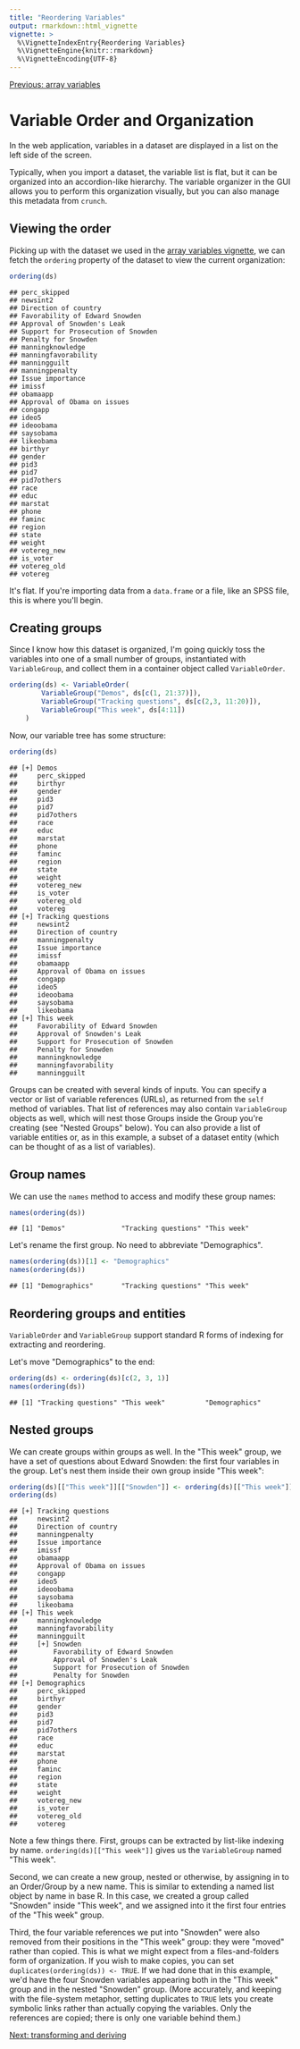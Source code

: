 ```yaml
---
title: "Reordering Variables"
output: rmarkdown::html_vignette
vignette: >
  %\VignetteIndexEntry{Reordering Variables}
  %\VignetteEngine{knitr::rmarkdown}
  %\VignetteEncoding{UTF-8}
---
```


[Previous: array variables](array-variables.md)



# Variable Order and Organization

In the web application, variables in a dataset are displayed in a list on the left side of the screen.

<!-- screenshot -->

Typically, when you import a dataset, the variable list is flat, but it can be organized into an accordion-like hierarchy. The variable organizer in the GUI allows you to perform this organization visually, but you can also manage this metadata from `crunch`.

## Viewing the order

Picking up with the dataset we used in the [array variables vignette](array-variables.md), we can fetch the `ordering` property of the dataset to view the current organization:


```r
ordering(ds)
```

```
## perc_skipped
## newsint2
## Direction of country
## Favorability of Edward Snowden
## Approval of Snowden's Leak
## Support for Prosecution of Snowden
## Penalty for Snowden
## manningknowledge
## manningfavorability
## manningguilt
## manningpenalty
## Issue importance
## imissf
## obamaapp
## Approval of Obama on issues
## congapp
## ideo5
## ideoobama
## saysobama
## likeobama
## birthyr
## gender
## pid3
## pid7
## pid7others
## race
## educ
## marstat
## phone
## faminc
## region
## state
## weight
## votereg_new
## is_voter
## votereg_old
## votereg
```

It's flat. If you're importing data from a `data.frame` or a file, like an SPSS file, this is where you'll begin.

## Creating groups
Since I know how this dataset is organized, I'm going quickly toss the variables into one of a small number of groups, instantiated with `VariableGroup`, and collect them in a container object called `VariableOrder`.


```r
ordering(ds) <- VariableOrder(
        VariableGroup("Demos", ds[c(1, 21:37)]),
        VariableGroup("Tracking questions", ds[c(2,3, 11:20)]),
        VariableGroup("This week", ds[4:11])
    )
```

Now, our variable tree has some structure:


```r
ordering(ds)
```

```
## [+] Demos
##     perc_skipped
##     birthyr
##     gender
##     pid3
##     pid7
##     pid7others
##     race
##     educ
##     marstat
##     phone
##     faminc
##     region
##     state
##     weight
##     votereg_new
##     is_voter
##     votereg_old
##     votereg
## [+] Tracking questions
##     newsint2
##     Direction of country
##     manningpenalty
##     Issue importance
##     imissf
##     obamaapp
##     Approval of Obama on issues
##     congapp
##     ideo5
##     ideoobama
##     saysobama
##     likeobama
## [+] This week
##     Favorability of Edward Snowden
##     Approval of Snowden's Leak
##     Support for Prosecution of Snowden
##     Penalty for Snowden
##     manningknowledge
##     manningfavorability
##     manningguilt
```

Groups can be created with several kinds of inputs. You can specify a vector or list of variable references (URLs), as returned from the `self` method of variables. That list of references may also contain `VariableGroup` objects as well, which will nest those Groups inside the Group you're creating (see "Nested Groups" below). You can also provide a list of variable entities or, as in this example, a subset of a dataset entity (which can be thought of as a list of variables).

## Group names
We can use the `names` method to access and modify these group names:


```r
names(ordering(ds))
```

```
## [1] "Demos"              "Tracking questions" "This week"
```

Let's rename the first group. No need to abbreviate "Demographics".


```r
names(ordering(ds))[1] <- "Demographics"
names(ordering(ds))
```

```
## [1] "Demographics"       "Tracking questions" "This week"
```

## Reordering groups and entities

`VariableOrder` and `VariableGroup` support standard R forms of indexing for extracting and reordering.

Let's move "Demographics" to the end:


```r
ordering(ds) <- ordering(ds)[c(2, 3, 1)]
names(ordering(ds))
```

```
## [1] "Tracking questions" "This week"          "Demographics"
```

## Nested groups

We can create groups within groups as well. In the "This week" group, we have a set of questions about Edward Snowden: the first four variables in the group. Let's nest them inside their own group inside "This week":


```r
ordering(ds)[["This week"]][["Snowden"]] <- ordering(ds)[["This week"]][1:4]
ordering(ds)
```

```
## [+] Tracking questions
##     newsint2
##     Direction of country
##     manningpenalty
##     Issue importance
##     imissf
##     obamaapp
##     Approval of Obama on issues
##     congapp
##     ideo5
##     ideoobama
##     saysobama
##     likeobama
## [+] This week
##     manningknowledge
##     manningfavorability
##     manningguilt
##     [+] Snowden
##         Favorability of Edward Snowden
##         Approval of Snowden's Leak
##         Support for Prosecution of Snowden
##         Penalty for Snowden
## [+] Demographics
##     perc_skipped
##     birthyr
##     gender
##     pid3
##     pid7
##     pid7others
##     race
##     educ
##     marstat
##     phone
##     faminc
##     region
##     state
##     weight
##     votereg_new
##     is_voter
##     votereg_old
##     votereg
```

Note a few things there. First, groups can be extracted by list-like indexing by name. `ordering(ds)[["This week"]]` gives us the `VariableGroup` named "This week".

Second, we can create a new group, nested or otherwise, by assigning in to an Order/Group by a new name. This is similar to extending a named list object by name in base R. In this case, we created a group called "Snowden" inside "This week", and we assigned into it the first four entries of the "This week" group.

Third, the four variable references we put into "Snowden" were also removed from their positions in the "This week" group: they were "moved" rather than copied. This is what we might expect from a files-and-folders form of organization. If you wish to make copies, you can set `duplicates(ordering(ds)) <- TRUE`. If we had done that in this example, we'd have the four Snowden variables appearing both in the "This week" group and in the nested "Snowden" group. (More accurately, and keeping with the file-system metaphor, setting duplicates to `TRUE` lets you create symbolic links rather than actually copying the variables. Only the references are copied; there is only one variable behind them.)

[Next: transforming and deriving](derive.md)

